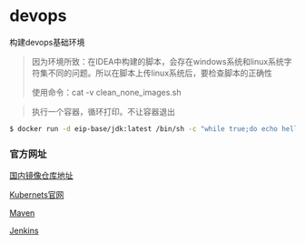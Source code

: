 # devops
构建devops基础环境

> 因为环境所致：在IDEA中构建的脚本，会存在windows系统和linux系统字符集不同的问题。所以在脚本上传linux系统后，要检查脚本的正确性
>
> 使用命令：cat -v clean_none_images.sh


> 执行一个容器，循环打印。不让容器退出
```bash
$ docker run -d eip-base/jdk:latest /bin/sh -c "while true;do echo hello zzyy;sleep 2;done"
```

### 官方网址

[国内镜像仓库地址](http://hub.daocloud.io/)

[Kubernets官网](https://kubernetes.io/#)

[Maven](https://maven.apache.org/)

[Jenkins](https://www.jenkins.io/)

[]()

[]()